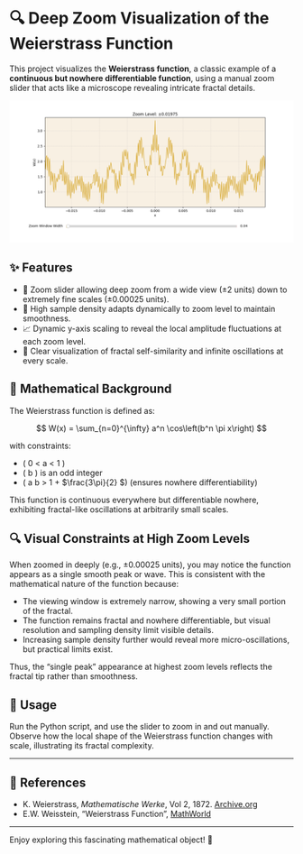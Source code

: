 
# 🔍 Deep Zoom Visualization of the Weierstrass Function

This project visualizes the **Weierstrass function**, a classic example of a **continuous but nowhere differentiable function**, using a manual zoom slider that acts like a microscope revealing intricate fractal details.

![Weierstrass](weierstrass_1.png)

## ✨ Features

- 🔎 Zoom slider allowing deep zoom from a wide view (±2 units) down to extremely fine scales (±0.00025 units).
- 🎯 High sample density adapts dynamically to zoom level to maintain smoothness.
- 📈 Dynamic y-axis scaling to reveal the local amplitude fluctuations at each zoom level.
- 🌿 Clear visualization of fractal self-similarity and infinite oscillations at every scale.

## 📐 Mathematical Background

The Weierstrass function is defined as:

$$
W(x) = \sum_{n=0}^{\infty} a^n \cos\left(b^n \pi x\right)
$$

with constraints:

- \( 0 < a < 1 \)
- \( b \) is an odd integer
- \( a b > 1 + $\frac{3\pi}{2} \$) (ensures nowhere differentiability)

This function is continuous everywhere but differentiable nowhere, exhibiting fractal-like oscillations at arbitrarily small scales.

## 🔍 Visual Constraints at High Zoom Levels

When zoomed in deeply (e.g., ±0.00025 units), you may notice the function appears as a single smooth peak or wave. This is consistent with the mathematical nature of the function because:

- The viewing window is extremely narrow, showing a very small portion of the fractal.
- The function remains fractal and nowhere differentiable, but visual resolution and sampling density limit visible details.
- Increasing sample density further would reveal more micro-oscillations, but practical limits exist.

Thus, the “single peak” appearance at highest zoom levels reflects the fractal tip rather than smoothness.

## 🚀 Usage

Run the Python script, and use the slider to zoom in and out manually. Observe how the local shape of the Weierstrass function changes with scale, illustrating its fractal complexity.

---

## 📁 References

- K. Weierstrass, *Mathematische Werke*, Vol 2, 1872. [Archive.org](https://archive.org/details/mathematischewer02weieuoft/page/n101)  
- E.W. Weisstein, “Weierstrass Function”, [MathWorld](https://mathworld.wolfram.com/WeierstrassFunction.html)

---

Enjoy exploring this fascinating mathematical object! 🍻
